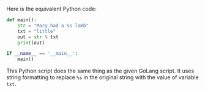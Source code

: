 Here is the equivalent Python code:

```python
def main(): 
    str = "Mary had a %s lamb"
    txt = "little"
    out = str % txt
    print(out)

if __name__ == '__main__':
    main()
```

This Python script does the same thing as the given GoLang script. It uses string formatting to replace `%s` in the original string with the value of variable `txt`.
